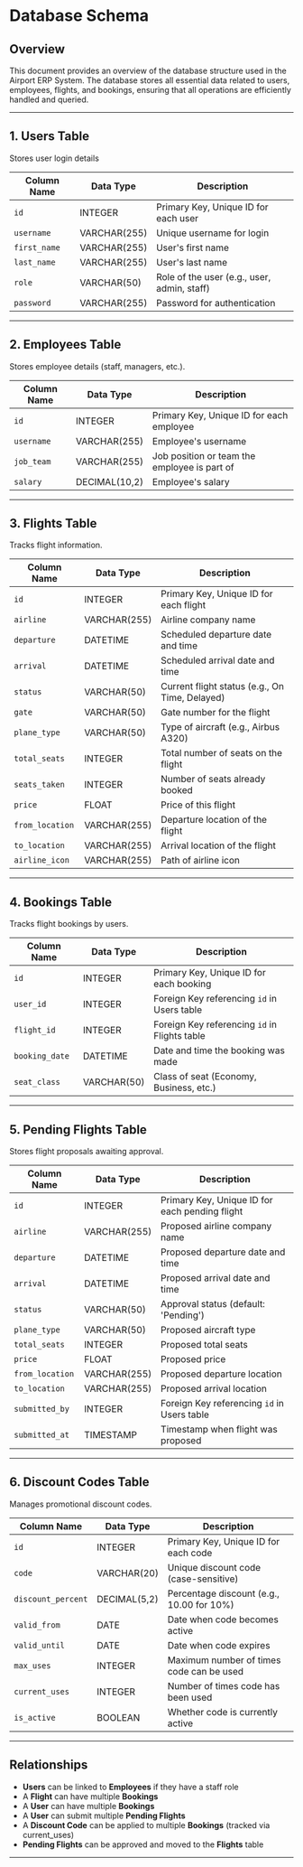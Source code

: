 # Database Schema
## Overview
This document provides an overview of the database structure used in the Airport ERP System. The database stores all essential data related to users, employees, flights, and bookings, ensuring that all operations are efficiently handled and queried.

---

## 1. Users Table
Stores user login details

| Column Name     | Data Type     | Description                                      |
|-----------------|---------------|--------------------------------------------------|
| `id`            | INTEGER       | Primary Key, Unique ID for each user             |
| `username`      | VARCHAR(255)  | Unique username for login                        |
| `first_name`    | VARCHAR(255)  | User's first name                                |
| `last_name`     | VARCHAR(255)  | User's last name                                 |
| `role`          | VARCHAR(50)   | Role of the user (e.g., user, admin, staff)      |
| `password`      | VARCHAR(255)  | Password for authentication                      |

---

## 2. Employees Table
Stores employee details (staff, managers, etc.).

| Column Name     | Data Type     | Description                                      |
|-----------------|---------------|--------------------------------------------------|
| `id`            | INTEGER       | Primary Key, Unique ID for each employee         |
| `username`      | VARCHAR(255)  | Employee's username                              |
| `job_team`      | VARCHAR(255)  | Job position or team the employee is part of     |
| `salary`        | DECIMAL(10,2) | Employee's salary                                |

---

## 3. Flights Table
Tracks flight information.

| Column Name     | Data Type     | Description                                      |
|-----------------|---------------|--------------------------------------------------|
| `id`            | INTEGER       | Primary Key, Unique ID for each flight           |
| `airline`       | VARCHAR(255)  | Airline company name                             |
| `departure`     | DATETIME      | Scheduled departure date and time                |
| `arrival`       | DATETIME      | Scheduled arrival date and time                  |
| `status`        | VARCHAR(50)   | Current flight status (e.g., On Time, Delayed)   |
| `gate`          | VARCHAR(50)   | Gate number for the flight                       |
| `plane_type`    | VARCHAR(50)   | Type of aircraft (e.g., Airbus A320)             |
| `total_seats`   | INTEGER       | Total number of seats on the flight              |
| `seats_taken`   | INTEGER       | Number of seats already booked                   |
| `price`         | FLOAT         | Price of this flight                             |
| `from_location` | VARCHAR(255)  | Departure location of the flight                 |
| `to_location`   | VARCHAR(255)  | Arrival location of the flight                   |
| `airline_icon`  | VARCHAR(255)  | Path of airline icon                             |

---

## 4. Bookings Table
Tracks flight bookings by users.

| Column Name     | Data Type     | Description                                      |
|-----------------|---------------|--------------------------------------------------|
| `id`            | INTEGER       | Primary Key, Unique ID for each booking          |
| `user_id`       | INTEGER       | Foreign Key referencing `id` in Users table      |
| `flight_id`     | INTEGER       | Foreign Key referencing `id` in Flights table    |
| `booking_date`  | DATETIME      | Date and time the booking was made               |
| `seat_class`    | VARCHAR(50)   | Class of seat (Economy, Business, etc.)          |

---

## 5. Pending Flights Table
Stores flight proposals awaiting approval.

| Column Name     | Data Type     | Description                                      |
|-----------------|---------------|--------------------------------------------------|
| `id`            | INTEGER       | Primary Key, Unique ID for each pending flight   |
| `airline`       | VARCHAR(255)  | Proposed airline company name                    |
| `departure`     | DATETIME      | Proposed departure date and time                 |
| `arrival`       | DATETIME      | Proposed arrival date and time                   |
| `status`        | VARCHAR(50)   | Approval status (default: 'Pending')             |
| `plane_type`    | VARCHAR(50)   | Proposed aircraft type                           |
| `total_seats`   | INTEGER       | Proposed total seats                             |
| `price`         | FLOAT         | Proposed price                                   |
| `from_location` | VARCHAR(255)  | Proposed departure location                      |
| `to_location`   | VARCHAR(255)  | Proposed arrival location                        |
| `submitted_by`  | INTEGER       | Foreign Key referencing `id` in Users table      |
| `submitted_at`  | TIMESTAMP     | Timestamp when flight was proposed               |

---

## 6. Discount Codes Table
Manages promotional discount codes.

| Column Name        | Data Type     | Description                                      |
|--------------------|---------------|--------------------------------------------------|
| `id`               | INTEGER       | Primary Key, Unique ID for each code             |
| `code`             | VARCHAR(20)   | Unique discount code (case-sensitive)            |
| `discount_percent` | DECIMAL(5,2)  | Percentage discount (e.g., 10.00 for 10%)        |
| `valid_from`       | DATE          | Date when code becomes active                    |
| `valid_until`      | DATE          | Date when code expires                           |
| `max_uses`         | INTEGER       | Maximum number of times code can be used         |
| `current_uses`     | INTEGER       | Number of times code has been used               |
| `is_active`        | BOOLEAN       | Whether code is currently active                 |

---

## Relationships
- **Users** can be linked to **Employees** if they have a staff role
- A **Flight** can have multiple **Bookings**
- A **User** can have multiple **Bookings**
- A **User** can submit multiple **Pending Flights**
- A **Discount Code** can be applied to multiple **Bookings** (tracked via current_uses)
- **Pending Flights** can be approved and moved to the **Flights** table

---


